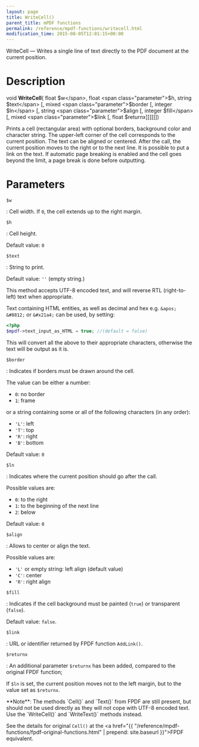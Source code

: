 ```yaml
---
layout: page
title: WriteCell()
parent_title: mPDF functions
permalink: /reference/mpdf-functions/writecell.html
modification_time: 2015-08-05T12:01:15+00:00
---
```


WriteCell — Writes a single line of text directly to the PDF document at the current position.

# Description

void **WriteCell**(
float <span class="parameter">$w</span>, 
float <span class="parameter">$h</span>, 
string <span class="parameter">$text</span>
[, mixed <span class="parameter">$border</span>
[, integer <span class="parameter">$ln</span>
[, string <span class="parameter">$align</span>
[, integer <span class="parameter">$fill</span>
[, mixed <span class="parameter">$link</span>
[, float <span class="parameter">$returnx</span>]]]]]])

Prints a cell (rectangular area) with optional borders, background color and character string. The upper-left 
corner of the cell corresponds to the current position. The text can be aligned or centered. After the call, 
the current position moves to the right or to the next line. It is possible to put a link on the text. 
If automatic page breaking is enabled and the cell goes beyond the limit, a page break is done before outputting.

# Parameters

`$w`

: Cell width. If `0`, the cell extends up to the right margin.

`$h`

: Cell height. 

  Default value: `0`

`$text`

: String to print. 

  Default value: `''` (empty string.)

  This method accepts UTF-8 encoded text, and will reverse RTL (right-to-left) text when appropriate.
  
  Text containing HTML entities, as well as decimal and hex e.g. `&apos;` `&#8812;` or `&#x21a4;` can be used, by setting:
  
  ```php
  <?php
  $mpdf->text_input_as_HTML = true; //(default = false)
  
  ```
  
  This will convert all the above to their appropriate characters, otherwise the text will be output as it is.

`$border`

: Indicates if borders must be drawn around the cell. 

  The value can be either a number:
  * `0`: no border
  * `1`: frame
  
  or a string containing some or all of the following characters (in any order):
  * `'L'`: left
  * `'T'`: top
  * `'R'`: right
  * `'B'`: bottom
  
  Default value: `0`

`$ln`

: Indicates where the current position should go after the call. 

  Possible values are:

  * `0`: to the right
  * `1`: to the beginning of the next line
  * `2`: below
  
  Default value: `0`

`$align`

: Allows to center or align the text. 

  Possible values are:
  * `'L'` or empty string: left align (default value)
  * `'C'`: center
  * `'R'`: right align

`$fill`

: Indicates if the cell background must be painted (`true`) or transparent (`false`). 

  Default value: `false`.

`$link`

: URL or identifier returned by FPDF function `AddLink()`.

`$returnx`

: An additional parameter `$returnx` has been added, compared to the original FPDF function; 

  If `$ln` is set, the current position moves not to the left margin, but to the value set as `$returnx`.



<div class="alert alert-info" role="alert" markdown="1">
  **Note**: The methods `Cell()` and `Text()` from FPDF are still present, but should not be used directly as 
  they will not cope with UTF-8 encoded text. Use the `WriteCell()` and `WriteText()` methods instead.
  
  See the details for original `Cell()` at the <a href="{{ "/reference/mpdf-functions/fpdf-original-functions.html" | prepend: site.baseurl }}">FPDF</a> 
  equivalent.
</div>

